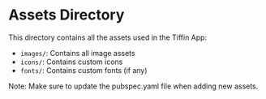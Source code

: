 # Assets Directory

This directory contains all the assets used in the Tiffin App:

- `images/`: Contains all image assets
- `icons/`: Contains custom icons
- `fonts/`: Contains custom fonts (if any)

Note: Make sure to update the pubspec.yaml file when adding new assets.